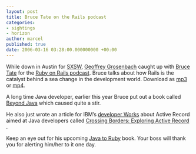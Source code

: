 ```yaml
---
layout: post
title: Bruce Tate on the Rails podcast
categories:
- sightings
- horizon
author: marcel
published: true
date: 2006-03-16 03:28:00.000000000 +00:00
---
```

<p>While down in Austin for <a href="http://2006.sxsw.com/"><span class="caps">SXSW</span></a>, <a href="http://nubyonrails.com/">Geoffrey Grosenbach</a> caught up with <a href="http://weblogs.java.net/blog/batate/">Bruce Tate</a> for the <a href="http://podcast.rubyonrails.com">Ruby on Rails podcast</a>. Bruce talks about how Rails is the catalyst behind a sea change in the development world. Download as <a href="http://paranode.com/~topfunky/audio/2006/Bruce-Tate.mp3">mp3</a> or <a href="http://paranode.com/~topfunky/audio/2006/Bruce-Tate.m4a">mp4</a>.</p>
<p>A long time Java developer, earlier this year Bruce put out a book called <a href="http://www.oreilly.com/catalog/beyondjava/">Beyond Java</a> which caused quite a stir.</p>
<p>He also just wrote an article for IBM&#8217;s <a href="http://www-128.ibm.com/developerworks/">developer Works</a> about Active Record aimed at Java developers called <a href="http://www-128.ibm.com/developerworks/java/library/j-cb03076/?ca=dgr-lnxw">Crossing Borders: Exploring Active Record</a> .</p>
<p>Keep an eye out for his upcoming <a href="http://www.pragmaticprogrammer.com/titles/fr_j2r/">Java to Ruby</a> book. Your boss will thank you for alerting him/her to it one day.</p>